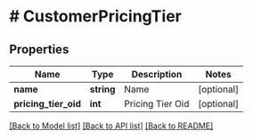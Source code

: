 # # CustomerPricingTier

## Properties

Name | Type | Description | Notes
------------ | ------------- | ------------- | -------------
**name** | **string** | Name | [optional]
**pricing_tier_oid** | **int** | Pricing Tier Oid | [optional]

[[Back to Model list]](../../README.md#models) [[Back to API list]](../../README.md#endpoints) [[Back to README]](../../README.md)
